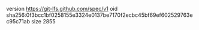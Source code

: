 version https://git-lfs.github.com/spec/v1
oid sha256:0f3bcc1bf0258155e3324e0137be7170f2ecbc45bf69ef602529763ec95c71ab
size 2855
